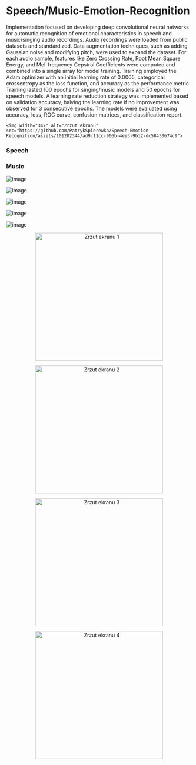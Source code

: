# Speech/Music-Emotion-Recognition
Implementation focused on developing deep convolutional neural networks for automatic recognition of emotional characteristics in speech and music/singing audio recordings. Audio recordings were loaded from public datasets and standardized. Data augmentation techniques, such as adding Gaussian noise and modifying pitch, were used to expand the dataset. For each audio sample, features like Zero Crossing Rate, Root Mean Square Energy, and Mel-frequency Cepstral Coefficients were computed and combined into a single array for model training. Training employed the Adam optimizer with an initial learning rate of 0.0005, categorical crossentropy as the loss function, and accuracy as the performance metric. Training lasted 100 epochs for singing/music models and 50 epochs for speech models. A learning rate reduction strategy was implemented based on validation accuracy, halving the learning rate if no improvement was observed for 3 consecutive epochs. The models were evaluated using accuracy, loss, ROC curve, confusion matrices, and classification report. 

<p align="center">
  
    <img width="347" alt="Zrzut ekranu" src="https://github.com/PatrykSpierewka/Speech-Emotion-Recognition/assets/101202344/ad9c11cc-906b-4ee3-9b12-dc58430674c9">
    
</p>



### Speech


### Music
<p align="center">
  
  ![image](https://github.com/PatrykSpierewka/Speech-Emotion-Recognition/assets/101202344/eaff216f-5051-4bf1-900d-1557992217b2)
  
  ![image](https://github.com/PatrykSpierewka/Speech-Emotion-Recognition/assets/101202344/52133209-bbdd-4f60-a794-3be0810b8b4a)

  ![image](https://github.com/PatrykSpierewka/Speech-Emotion-Recognition/assets/101202344/31fa649b-d0e1-43d4-b0cf-f8b7d32917d3)

  ![image](https://github.com/PatrykSpierewka/Speech-Emotion-Recognition/assets/101202344/6f245dc7-1754-4c03-b7f4-3c6cec80aa17)

  ![image](https://github.com/PatrykSpierewka/Speech-Emotion-Recognition/assets/101202344/bf6867dd-bd1b-4379-b129-3e234e1bdde1)

</p>

<p align="center">
    <img width="347" alt="Zrzut ekranu 1" src="https://github.com/PatrykSpierewka/Speech-Emotion-Recognition/assets/101202344/c60f0ae0-5fab-4d59-bd92-b9556b35cfd4">
</p>

<p align="center">
    <img width="347" alt="Zrzut ekranu 2" src="https://github.com/PatrykSpierewka/Speech-Emotion-Recognition/assets/101202344/31fa649b-d0e1-43d4-b0cf-f8b7d32917d3">
</p>

<p align="center">
    <img width="347" alt="Zrzut ekranu 3" src="https://github.com/PatrykSpierewka/Speech-Emotion-Recognition/assets/101202344/6f245dc7-1754-4c03-b7f4-3c6cec80aa17">
</p>

<p align="center">
    <img width="347" alt="Zrzut ekranu 4" src="https://github.com/PatrykSpierewka/Speech-Emotion-Recognition/assets/101202344/bf6867dd-bd1b-4379-b129-3e234e1bdde1">
</p>
